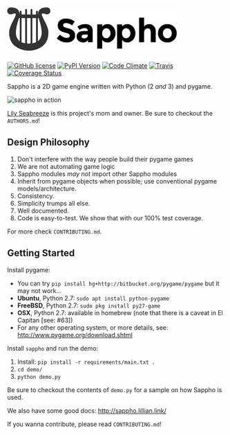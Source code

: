 # ![Sappho Logo (A Lyre)](logo/sappho-logo.png)

[![GitHub license](https://img.shields.io/github/license/lily-seabreeze/sappho.svg?style=flat-square)](https://raw.githubusercontent.com/lily-seabreeze/sappho/master/LICENSE)
[![PyPI Version](https://img.shields.io/pypi/v/sappho.svg?style=flat-square)](https://pypi.python.org/pypi/sappho/)
[![Code Climate](https://img.shields.io/codeclimate/github/lily-seabreeze/sappho.svg?style=flat-square)](https://codeclimate.com/github/lily-seabreeze/sappho)
[![Travis](https://travis-ci.org/lily-seabreeze/sappho.svg)](https://travis-ci.org/lily-seabreeze/sappho)
[![Coverage Status](https://coveralls.io/repos/github/lily-seabreeze/sappho/badge.svg?branch=master)](https://coveralls.io/github/lily-seabreeze/sappho?branch=master)

Sappho is a 2D game engine written with Python (2 *and* 3) and pygame.

![sappho in action](https://github.com/lily-seabreeze/sappho/blob/master/game-demo.gif)

[Lily Seabreeze](http://lily.seabreeze.pro/) is this project's mom and owner. Be sure to checkout the `AUTHORS.md`!

## Design Philosophy

  1. Don't interfere with the way people build their pygame games
  2. We are not automating game logic
  3. Sappho modules _may not_ import other Sappho modules
  4. Inherit from pygame objects when possible; use conventional
     pygame models/architecture.
  5. Consistency.
  6. Simplicity trumps all else.
  7. Well documented.
  8. Code is easy-to-test. We show that with our 100% test coverage.

For more check `CONTRIBUTING.md`.

## Getting Started

Install pygame:

  * You can try `pip install hg+http://bitbucket.org/pygame/pygame`
    but it may not work...
  * **Ubuntu**, Python 2.7: `sudo apt install python-pygame`
  * **FreeBSD**, Python 2.7: `sudo pkg install py27-game`
  * **OSX**, Python 2.7: available in homebrew (note that there is
    a caveat in El Capitan [see: #63])
  * For any other operating system, or more details, see:
    http://www.pygame.org/download.shtml

Install `sappho` and run the demo:

  1. Install: `pip install -r requirements/main.txt .`
  2. `cd demo/`
  3. `python demo.py`

Be sure to checkout the contents of `demo.py` for a sample
on how Sappho is used.

We also have some good docs: http://sappho.lillian.link/

If you wanna contribute, please read `CONTRIBUTING.md`!
